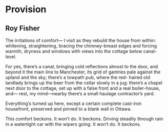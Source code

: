 # Provision
## Roy Fisher
The irritations of comfort—
I visit as they rebuild the house
from within: whitening, straightening,
bracing the chimney-breast edges
and forcing warmth, dryness
and windows with views into
the cottage below canal-level.

For yes, there’s a canal, bringing
cold reflections almost to the door,
and beyond it the main line to Manchester,
its grid of gantries pale
against the upland and the sky;
there’s a towpath pub, where the red-
haired old landlady
brings up the beer from the cellar slowly
in a jug: there’s a chapel
next door to the cottage, set up
with a false front and a real
boiler-house, and—
rest, my mind—nearby there’s
a small haulage contractor’s yard.

Everything’s turned up here, except
a certain complete cast-iron
housefront, preserved and pinned
to a blank wall in Ottawa.

This comfort
beckons. It won’t do. It beckons.
Driving steadily through rain in
a watertight car with the wipers going.
It won’t do. It beckons.